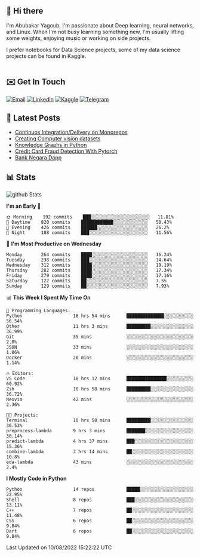## 👋 Hi there

I'm Abubakar Yagoub, I'm passionate about Deep learning, neural networks, and
Linux. When I'm not busy learning something new, I'm usually lifting some
weights, enjoying music or working on side projects.

I prefer notebooks for Data Science projects, some of my data science projects
can be found in Kaggle. <br> <br>

## ✉️ Get In Touch

[![Email](https://img.shields.io/badge/Email-f1f1f1?style=for-the-badge&logo=gmail&logoColor=0f111a)](mailto:hi@blacksuan19.dev)
[![LinkedIn](https://img.shields.io/badge/LinkedIn-0077B5?style=for-the-badge&logo=linkedin&logoColor=white)](https://www.linkedin.com/in/blacksuan19/)
[![Kaggle](https://img.shields.io/badge/Kaggle-5acfff?style=for-the-badge&logo=kaggle&logoColor=white)](http://kaggle.com/abubakaryagob/)
[![Telegram](https://img.shields.io/badge/Telegram-2CA5E0?style=for-the-badge&logo=telegram&logoColor=white)](https://t.me/blacksuan19)

## 📩 Latest Posts

<!-- BLOG-POST-LIST:START -->
- [Continuos Integration/Delivery on Monorepos](http://blacksuan19.dev/blog/github-actions-monorepos/)
- [Creating Computer vision datasets](http://blacksuan19.dev/blog/creating-datasets/)
- [Knowledge Graphs in Python](http://blacksuan19.dev/projects/Knowledge_Graphs/)
- [Credit Card Fraud Detection With Pytorch](http://blacksuan19.dev/projects/credit-card-fraud-detection-with-pytorch/)
- [Bank Negara Dapp](http://blacksuan19.dev/projects/bank-negara/)
<!-- BLOG-POST-LIST:END -->

## 📊 Stats

![github Stats](https://github-readme-stats.vercel.app/api?username=blacksuan19&theme=github_dark&show_icons=true&count_private=true&custom_title=Github%20Stats&hide_border=true)

<!--START_SECTION:waka-->
**I'm an Early 🐤** 

```text
🌞 Morning    192 commits    ███░░░░░░░░░░░░░░░░░░░░░░   11.81% 
🌆 Daytime    820 commits    ████████████░░░░░░░░░░░░░   50.43% 
🌃 Evening    426 commits    ██████░░░░░░░░░░░░░░░░░░░   26.2% 
🌙 Night      188 commits    ███░░░░░░░░░░░░░░░░░░░░░░   11.56%

```
📅 **I'm Most Productive on Wednesday** 

```text
Monday       264 commits    ████░░░░░░░░░░░░░░░░░░░░░   16.24% 
Tuesday      238 commits    ███░░░░░░░░░░░░░░░░░░░░░░   14.64% 
Wednesday    312 commits    ████░░░░░░░░░░░░░░░░░░░░░   19.19% 
Thursday     282 commits    ████░░░░░░░░░░░░░░░░░░░░░   17.34% 
Friday       279 commits    ████░░░░░░░░░░░░░░░░░░░░░   17.16% 
Saturday     122 commits    ██░░░░░░░░░░░░░░░░░░░░░░░   7.5% 
Sunday       129 commits    ██░░░░░░░░░░░░░░░░░░░░░░░   7.93%

```


📊 **This Week I Spent My Time On** 

```text
💬 Programming Languages: 
Python                   16 hrs 54 mins      ██████████████░░░░░░░░░░░   56.54% 
Other                    11 hrs 3 mins       █████████░░░░░░░░░░░░░░░░   36.99% 
Git                      35 mins             ░░░░░░░░░░░░░░░░░░░░░░░░░   2.0% 
JSON                     33 mins             ░░░░░░░░░░░░░░░░░░░░░░░░░   1.86% 
Docker                   20 mins             ░░░░░░░░░░░░░░░░░░░░░░░░░   1.14%

🔥 Editors: 
VS Code                  18 hrs 12 mins      ███████████████░░░░░░░░░░   60.92% 
Zsh                      10 hrs 58 mins      █████████░░░░░░░░░░░░░░░░   36.72% 
Neovim                   42 mins             ░░░░░░░░░░░░░░░░░░░░░░░░░   2.36%

🐱‍💻 Projects: 
Terminal                 10 hrs 58 mins      █████████░░░░░░░░░░░░░░░░   36.53% 
preprocess-lambda        9 hrs 3 mins        ███████░░░░░░░░░░░░░░░░░░   30.14% 
predict-lambda           4 hrs 37 mins       ███░░░░░░░░░░░░░░░░░░░░░░   15.36% 
combine-lambda           3 hrs 14 mins       ██░░░░░░░░░░░░░░░░░░░░░░░   10.8% 
eda-lambda               43 mins             ░░░░░░░░░░░░░░░░░░░░░░░░░   2.4%

```

**I Mostly Code in Python** 

```text
Python                   14 repos            █████░░░░░░░░░░░░░░░░░░░░   22.95% 
Shell                    8 repos             ███░░░░░░░░░░░░░░░░░░░░░░   13.11% 
C++                      7 repos             ██░░░░░░░░░░░░░░░░░░░░░░░   11.48% 
CSS                      6 repos             ██░░░░░░░░░░░░░░░░░░░░░░░   9.84% 
Dart                     6 repos             ██░░░░░░░░░░░░░░░░░░░░░░░   9.84%

```



 Last Updated on 10/08/2022 15:22:22 UTC
<!--END_SECTION:waka-->
